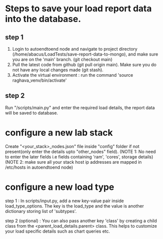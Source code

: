 # Steps to save your load report data into the database.

## step 1
1. Login to autoendtoend node and navigate to project directory (/home/abacus/LoadTests/save-report-data-to-mongo), and make sure you are on the 'main' branch. (git checkout main)
2. Pull the latest code from github (git pull origin main). Make sure you do not have any local changes made (git stash).
3. Activate the virtual environment : run the command 'source raghava_venv/bin/activate'

## step 2
Run "/scripts/main.py" and enter the required load details, the report data will be saved to database.

# configure a new lab stack

Create "<your_stack>_nodes.json" file inside "config" folder if not present(only enter the details upto "other_nodes" field).
(NOTE 1: No need to enter the later fields i.e fields containing 'ram', 'cores', storage details)
(NOTE 2: make sure all your stack host ip addresses are mapped in /etc/hosts in autoendtoend node)


# configure a new load type

step 1 : In scripts/input.py, add a new key-value pair inside load_type_options. The key is the load_type and the value is another dictionary storing list of 'subtypes'.

step 2 (optional) : You can also pass another key 'class' by creating a child class from the <parent_load_details.parent> class. This helps to customize your load specific details such as chart queries etc.